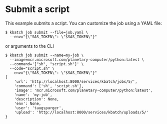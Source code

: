 # Submit a script

This example submits a script. You can customize the job using a YAML file:

```
$ kbatch job submit --file=job.yaml \
  --env="{\"SAS_TOKEN\": \"$SAS_TOKEN\"}"
```

or arguments to the CLI

```
$ kbatch job submit --name=my-job \
  --image=mcr.microsoft.com/planetary-computer/python:latest \
  --command='["sh", "script.sh"]' \
  --code="script.sh" \
  --env="{\"SAS_TOKEN\": \"$SAS_TOKEN\"}"
{
    'url': 'http://localhost:8000/services/kbatch/jobs/5/',
    'command': ['sh', 'script.sh'],
    'image': 'mcr.microsoft.com/planetary-computer/python:latest',
    'name': 'my-job',
    'description': None,
    'env': None,
    'user': 'taugspurger',
    'upload': 'http://localhost:8000/services/kbatch/uploads/5/'
}  
```




